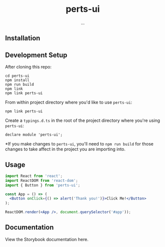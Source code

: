 <h1 align="center">perts-ui</h1>

<div align="center">
...
</div>

## Installation

## Development Setup

After cloning this repo:

```
cd perts-ui
npm install
npm run build
npm link
npm link perts-ui
```

From within project directory where you'd like to use `perts-ui`:

```
npm link perts-ui
```

Create a `typings.d.ts` in the root of the project directory where you're using `perts-ui`:

```
declare module 'perts-ui';
```

*If you make changes to `perts-ui`, you'll need to `npm run build` for those
changes to take affect in the project you are importing into.


## Usage

```jsx
import React from 'react';
import ReactDOM from 'react-dom';
import { Button } from 'perts-ui';

const App = () => (
  <Button onClick={() => alert('Thank you!')}>Click Me!</Button>
);

ReactDOM.render(<App />, document.querySelector('#app'));
```

## Documentation

View the Storybook documentation here.
